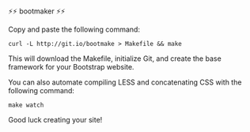 
⚡⚡  bootmaker  ⚡⚡

Copy and paste the following command:

    curl -L http://git.io/bootmake > Makefile && make

This will download the Makefile, initialize Git, and create the base
framework for your Bootstrap website.

You can also automate compiling LESS and concatenating CSS with the
following command:

    make watch

Good luck creating your site!

